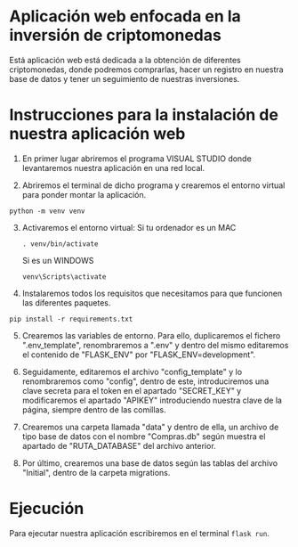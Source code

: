# Aplicación web enfocada en la inversión de criptomonedas

Está aplicación web está dedicada a la obtención de diferentes criptomonedas, donde podremos comprarlas, hacer un registro en nuestra base de datos y tener un seguimiento de nuestras inversiones.

# Instrucciones para la instalación de nuestra aplicación web
1. En primer lugar abriremos el programa VISUAL STUDIO donde levantaremos nuestra aplicación en una red local.

2. Abriremos el terminal de dicho programa y crearemos el entorno virtual para ponder montar la aplicación.

```
python -m venv venv
```

3. Activaremos el entorno virtual:
    Si tu ordenador es un MAC
    ```
    . venv/bin/activate
    ```
    Si es un WINDOWS
    ```
    venv\Scripts\activate
    ```

4. Instalaremos todos los requisitos que necesitamos para que funcionen las diferentes paquetes.
```
pip install -r requirements.txt
```

5. Crearemos las variables de entorno. Para ello, duplicaremos el fichero ".env_template", renombraremos a ".env" y dentro del mismo editaremos el contenido de "FLASK_ENV" por "FLASK_ENV=development".

6. Seguidamente, editaremos el archivo "config_template" y lo renombraremos como "config", dentro de este, introduciremos una clave secreta para el token en el apartado "SECRET_KEY" y modificaremos el apartado "APIKEY" introduciendo nuestra clave de la página, siempre dentro de las comillas.

7. Crearemos una carpeta llamada "data" y dentro de ella, un archivo de tipo base de datos con el nombre "Compras.db" según muestra el apartado de "RUTA_DATABASE" del archivo anterior.

8. Por último, crearemos una base de datos según las tablas del archivo "Initial", dentro de la carpeta migrations.

# Ejecución

Para ejecutar nuestra aplicación escribiremos en el terminal `flask run`.